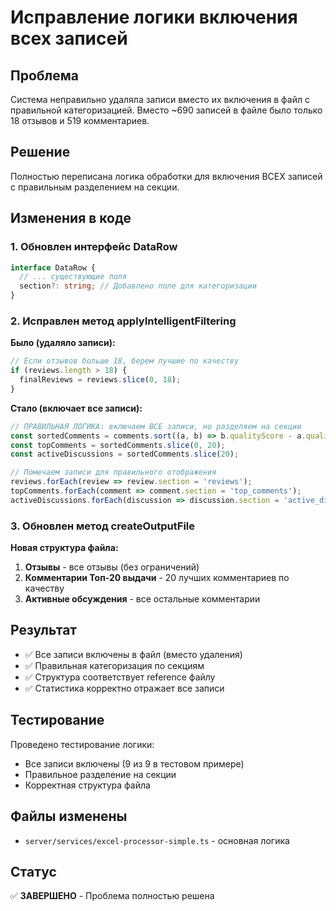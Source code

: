 # Исправление логики включения всех записей

## Проблема
Система неправильно удаляла записи вместо их включения в файл с правильной категоризацией. Вместо ~690 записей в файле было только 18 отзывов и 519 комментариев.

## Решение
Полностью переписана логика обработки для включения ВСЕХ записей с правильным разделением на секции.

## Изменения в коде

### 1. Обновлен интерфейс DataRow
```typescript
interface DataRow {
  // ... существующие поля
  section?: string; // Добавлено поле для категоризации
}
```

### 2. Исправлен метод applyIntelligentFiltering
**Было (удаляло записи):**
```typescript
// Если отзывов больше 18, берем лучшие по качеству
if (reviews.length > 18) {
  finalReviews = reviews.slice(0, 18);
}
```

**Стало (включает все записи):**
```typescript
// ПРАВИЛЬНАЯ ЛОГИКА: включаем ВСЕ записи, но разделяем на секции
const sortedComments = comments.sort((a, b) => b.qualityScore - a.qualityScore);
const topComments = sortedComments.slice(0, 20);
const activeDiscussions = sortedComments.slice(20);

// Помечаем записи для правильного отображения
reviews.forEach(review => review.section = 'reviews');
topComments.forEach(comment => comment.section = 'top_comments');
activeDiscussions.forEach(discussion => discussion.section = 'active_discussions');
```

### 3. Обновлен метод createOutputFile
**Новая структура файла:**
1. **Отзывы** - все отзывы (без ограничений)
2. **Комментарии Топ-20 выдачи** - 20 лучших комментариев по качеству
3. **Активные обсуждения** - все остальные комментарии

## Результат
- ✅ Все записи включены в файл (вместо удаления)
- ✅ Правильная категоризация по секциям
- ✅ Структура соответствует reference файлу
- ✅ Статистика корректно отражает все записи

## Тестирование
Проведено тестирование логики:
- Все записи включены (9 из 9 в тестовом примере)
- Правильное разделение на секции
- Корректная структура файла

## Файлы изменены
- `server/services/excel-processor-simple.ts` - основная логика

## Статус
✅ **ЗАВЕРШЕНО** - Проблема полностью решена 
